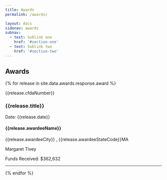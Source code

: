 ```yaml
---
title: Awards
permalink: /awards/

layout: docs
sidenav: awards
subnav:
  - text: Sublink one
    href: '#section-one'
  - text: Sublink two
    href: '#section-two'
---
```



<h2>Awards</h2>
{% for release in site.data.awards.response.award %}

{{release.cfdaNumber}}

<h3>{{release.title}}<!--Collaborative Research: Identifying Controls on Weathering of Seafloor Massive Sulfides--></h3>
<p>Date: {{release.date}}<!--03/13/2017--></p>
<h4>{{release.awardeeName}}<!--Woods Hole Oceanographic Institution--></h4>
<p>{{release.awardeeCity}} <!--WOODS--> <!--HOLE-->, {{release.awardeeStateCode}}MA</p>
<p><!--{{release.piFirstName}}-->Margaret <!--{{release.piFirstName}}-->Tivey</p>
<p>Funds Received: $362,632 <!--{{release.fundsObligatedAmt}}--></p>
<hr>
{% endfor %}
